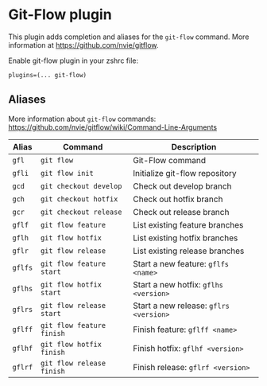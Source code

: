 # Git-Flow plugin

This plugin adds completion and aliases for the `git-flow` command. More information
at https://github.com/nvie/gitflow.

Enable git-flow plugin in your zshrc file:
```
plugins=(... git-flow)
```

## Aliases

More information about `git-flow` commands:
https://github.com/nvie/gitflow/wiki/Command-Line-Arguments

| Alias   | Command                   | Description                            |
|---------|---------------------------|----------------------------------------|
| `gfl`   | `git flow`                | Git-Flow command                       |
| `gfli`  | `git flow init`           | Initialize git-flow repository         |
| `gcd`   | `git checkout develop`    | Check out develop branch               |
| `gch`   | `git checkout hotfix`     | Check out hotfix branch                |
| `gcr`   | `git checkout release`    | Check out release branch               |
| `gflf`  | `git flow feature`        | List existing feature branches         |
| `gflh`  | `git flow hotfix`         | List existing hotfix branches          |
| `gflr`  | `git flow release`        | List existing release branches         |
| `gflfs` | `git flow feature start`  | Start a new feature: `gflfs <name>`    |
| `gflhs` | `git flow hotfix start`   | Start a new hotfix: `gflhs <version>`  |
| `gflrs` | `git flow release start`  | Start a new release: `gflrs <version>` |
| `gflff` | `git flow feature finish` | Finish feature: `gflff <name>`         |
| `gflhf` | `git flow hotfix finish`  | Finish hotfix: `gflhf <version>`       |
| `gflrf` | `git flow release finish` | Finish release: `gflrf <version>`      |
